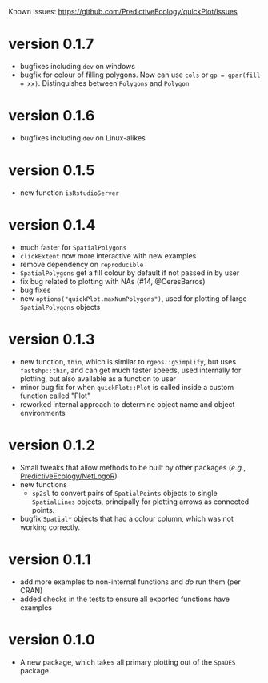 Known issues: https://github.com/PredictiveEcology/quickPlot/issues

version 0.1.7
=============
* bugfixes including `dev` on windows
* bugfix for colour of filling polygons. Now can use `cols` or `gp = gpar(fill = xx)`.  Distinguishes between `Polygons` and `Polygon`

version 0.1.6
=============
* bugfixes including `dev` on Linux-alikes

version 0.1.5
=============
* new function `isRstudioServer`

version 0.1.4
=============
* much faster for `SpatialPolygons`
* `clickExtent` now more interactive with new examples
* remove dependency on `reproducible`
* `SpatialPolygons` get a fill colour by default if not passed in by user
* fix bug related to plotting with NAs (#14, @CeresBarros)
* bug fixes
* new `options("quickPlot.maxNumPolygons")`, used for plotting of large `SpatialPolygons` objects

version 0.1.3
=============
* new function, `thin`, which is similar to `rgeos::gSimplify`, but uses `fastshp::thin`, and can get much faster speeds, 
  used internally for plotting, but also available as a function to user
* minor bug fix for when `quickPlot::Plot` is called inside a custom function called "Plot"
* reworked internal approach to determine object name and object environments

version 0.1.2
=============
* Small tweaks that allow methods to be built by other packages (*e.g.*, [PredictiveEcology/NetLogoR](https://github.com/PredictiveEcology/NetLogoR))
* new functions
    - `sp2sl` to convert pairs of `SpatialPoints` objects to single `SpatialLines` objects, principally for plotting arrows as connected points.
* bugfix `Spatial*` objects that had a colour column, which was not working correctly.

version 0.1.1
=============

* add more examples to non-internal functions and *do* run them (per CRAN)
* added checks in the tests to ensure all exported functions have examples

version 0.1.0
=============

* A new package, which takes all primary plotting out of the `SpaDES` package.
